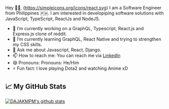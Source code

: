 Hey 👋🏻,
(https://simpleicons.org/icons/react.svg)
I am a Software Engineer from Philippines 🇵🇭. I am interested in developiping software solutions with JavaScript, TypeScript, ReactJs and NodeJS.

- 🔭 I’m currently working on a GraphQL, Typescript, React.js and Express.js clone of reddit.
- 🌱 I’m currently learning GraphQL, React Native and trying to strengthen my CSS skills.
- 💬 Ask me about Javascript, React, Django.
- 📫 How to reach me: You can reach me via [LinkedIn](https://www.linkedin.com/in/dann-anthony-astillero-92194416b/?originalSubdomain=ph)
- 😄 Pronouns: Pronouns: He/Him
- ⚡ Fun fact: I love playing Dota2 and watching Anime xD

## &#x1f4c8; My GitHub Stats
[![DAJAKMPM's github stats](https://github-readme-stats.vercel.app/api?username=DAJAKMPM&theme=tokyonight&count_private=true)](https://github.com/DAJAKMPM/github-readme-stats)
